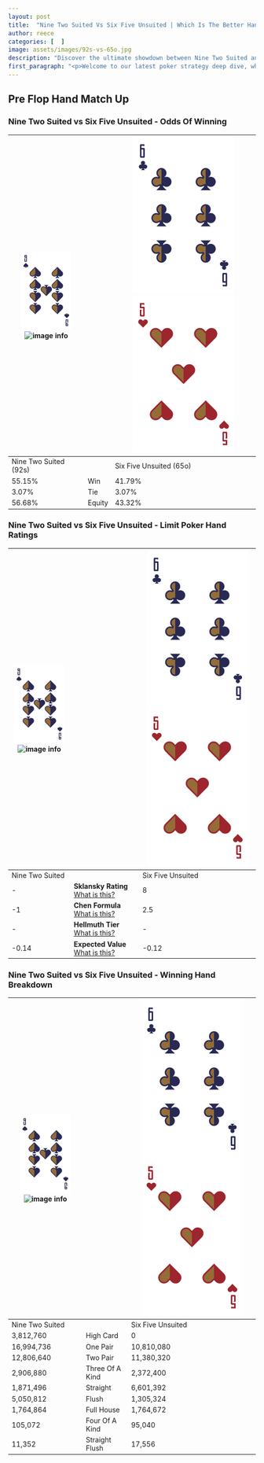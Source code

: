 ```yaml
---
layout: post
title:  "Nine Two Suited Vs Six Five Unsuited | Which Is The Better Hand In Poker? A Complete Guide"
author: reece
categories: [  ]
image: assets/images/92s-vs-65o.jpg
description: "Discover the ultimate showdown between Nine Two Suited and Six Five Unsuited in poker! Uncover the odds, strategies, and scenarios where one hand triumphs over the other. Get ready to up your poker game with this thrilling analysis."
first_paragraph: "<p>Welcome to our latest poker strategy deep dive, where we're pitting two distinct hands against each other in a high-stakes showdown: Nine Two Suited vs Six Five Unsuited.</p><p>In the dynamic world of poker, every decision counts, and knowing which hand holds the upper hand is key to your success at the table.</p><p>In this article, we'll dissect these two hands, explore the scenarios where one dominates the other, and equip you with the knowledge to make strategic choices that can tip the odds in your favor.</p><p>Get ready to unravel the intriguing dynamics of these poker hands and elevate your game to new heights.</p>"
---
```




[comment]: # (sp0)

## Pre Flop Hand Match Up

<div class="table hand-ratings" markdown="1"> 



### Nine Two Suited vs Six Five Unsuited - Odds Of Winning


    
| ![image info](assets/images/hand1/9.png) ![image info](assets/images/hand1/2s.png) |  | ![image info](assets/images/hand2/6.png) ![image info](assets/images/hand2/5o.png) |
| -------- | -------- | -------- |
| Nine Two Suited (92s) |  | Six Five Unsuited (65o) |
| 55.15% | Win | 41.79% |
| 3.07% | Tie | 3.07% |
| 56.68% | Equity | 43.32% |




[comment]: # (sp1)



### Nine Two Suited vs Six Five Unsuited - Limit Poker Hand Ratings


    
| ![image info](assets/images/hand1/9.png) ![image info](assets/images/hand1/2s.png) |  | ![image info](assets/images/hand2/6.png) ![image info](assets/images/hand2/5o.png) |
| -------- | -------- | -------- |
| Nine Two Suited |  | Six Five Unsuited |
| - | **Sklansky Rating** [What is this?](/sklansky-rating-explained) | 8 |
| -1 | **Chen Formula** [What is this?](/chen-formula-explained) | 2.5 |
| - | **Hellmuth Tier** [What is this?](/Hellmuth-tier-explained) | - |
| -0.14 | **Expected Value** [What is this?](/expected-value-explained) | -0.12 |




[comment]: # (sp2)



### Nine Two Suited vs Six Five Unsuited - Winning Hand Breakdown


    
| ![image info](assets/images/hand1/9.png) ![image info](assets/images/hand1/2s.png) |  | ![image info](assets/images/hand2/6.png) ![image info](assets/images/hand2/5o.png) |
| -------- | -------- | -------- |
| Nine Two Suited |  | Six Five Unsuited |
| 3,812,760 | High Card | 0 |
| 16,994,736 | One Pair | 10,810,080 |
| 12,806,640 | Two Pair | 11,380,320 |
| 2,906,880 | Three Of A Kind | 2,372,400 |
| 1,871,496 | Straight | 6,601,392 |
| 5,050,812 | Flush | 1,305,324 |
| 1,764,864 | Full House | 1,764,672 |
| 105,072 | Four Of A Kind | 95,040 |
| 11,352 | Straight Flush | 17,556 |




[comment]: # (sp3)



</div>

[comment]: # (sp4)



[comment]: # (sp5)

